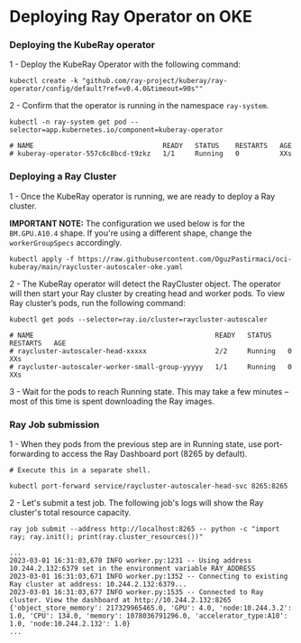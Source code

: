 # Deploying Ray Operator on OKE

### Deploying the KubeRay operator

1 - Deploy the KubeRay Operator with the following command:

```
kubectl create -k "github.com/ray-project/kuberay/ray-operator/config/default?ref=v0.4.0&timeout=90s""
```

2 - Confirm that the operator is running in the namespace `ray-system`.

```
kubectl -n ray-system get pod --selector=app.kubernetes.io/component=kuberay-operator

# NAME                                READY   STATUS    RESTARTS   AGE
# kuberay-operator-557c6c8bcd-t9zkz   1/1     Running   0          XXs
```

### Deploying a Ray Cluster

1 - Once the KubeRay operator is running,  we are ready to deploy a Ray cluster.

**IMPORTANT NOTE:** The configuration we used below is for the `BM.GPU.A10.4` shape. If you're using a different shape, change the `workerGroupSpecs` accordingly.

```
kubectl apply -f https://raw.githubusercontent.com/OguzPastirmaci/oci-kuberay/main/raycluster-autoscaler-oke.yaml
```

2 - The KubeRay operator will detect the RayCluster object. The operator will then start your Ray cluster by creating head and worker pods. To view Ray cluster’s pods, run the following command:

```
kubectl get pods --selector=ray.io/cluster=raycluster-autoscaler

# NAME                                             READY   STATUS    RESTARTS   AGE
# raycluster-autoscaler-head-xxxxx                 2/2     Running   0          XXs
# raycluster-autoscaler-worker-small-group-yyyyy   1/1     Running   0          XXs
```

3 - Wait for the pods to reach Running state. This may take a few minutes – most of this time is spent downloading the Ray images.

### Ray Job submission

1 - When they pods from the previous step are in Running state, use port-forwarding to access the Ray Dashboard port (8265 by default).

```
# Execute this in a separate shell.

kubectl port-forward service/raycluster-autoscaler-head-svc 8265:8265
```
2 - Let's submit a test job. The following job's logs will show the Ray cluster's total resource capacity.

```
ray job submit --address http://localhost:8265 -- python -c "import ray; ray.init(); print(ray.cluster_resources())" 

...
2023-03-01 16:31:03,670 INFO worker.py:1231 -- Using address 10.244.2.132:6379 set in the environment variable RAY_ADDRESS
2023-03-01 16:31:03,671 INFO worker.py:1352 -- Connecting to existing Ray cluster at address: 10.244.2.132:6379...
2023-03-01 16:31:03,677 INFO worker.py:1535 -- Connected to Ray cluster. View the dashboard at http://10.244.2.132:8265 
{'object_store_memory': 217329965465.0, 'GPU': 4.0, 'node:10.244.3.2': 1.0, 'CPU': 134.0, 'memory': 1078036791296.0, 'accelerator_type:A10': 1.0, 'node:10.244.2.132': 1.0}
...
```


